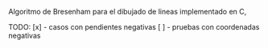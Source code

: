 Algoritmo de Bresenham
para el dibujado de lineas implementado en C,

TODO:
[x] - casos con pendientes negativas
[ ] - pruebas con coordenadas negativas
